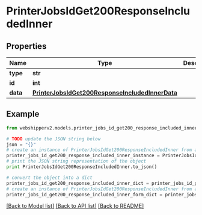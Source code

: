 # PrinterJobsIdGet200ResponseIncludedInner


## Properties
Name | Type | Description | Notes
------------ | ------------- | ------------- | -------------
**type** | **str** |  | [optional] 
**id** | **int** |  | [optional] 
**data** | [**PrinterJobsIdGet200ResponseIncludedInnerData**](PrinterJobsIdGet200ResponseIncludedInnerData.md) |  | [optional] 

## Example

```python
from webshipperv2.models.printer_jobs_id_get200_response_included_inner import PrinterJobsIdGet200ResponseIncludedInner

# TODO update the JSON string below
json = "{}"
# create an instance of PrinterJobsIdGet200ResponseIncludedInner from a JSON string
printer_jobs_id_get200_response_included_inner_instance = PrinterJobsIdGet200ResponseIncludedInner.from_json(json)
# print the JSON string representation of the object
print PrinterJobsIdGet200ResponseIncludedInner.to_json()

# convert the object into a dict
printer_jobs_id_get200_response_included_inner_dict = printer_jobs_id_get200_response_included_inner_instance.to_dict()
# create an instance of PrinterJobsIdGet200ResponseIncludedInner from a dict
printer_jobs_id_get200_response_included_inner_form_dict = printer_jobs_id_get200_response_included_inner.from_dict(printer_jobs_id_get200_response_included_inner_dict)
```
[[Back to Model list]](../README.md#documentation-for-models) [[Back to API list]](../README.md#documentation-for-api-endpoints) [[Back to README]](../README.md)


